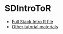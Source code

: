 # SDIntroToR

- [Full Stack Intro R file](https://raw.githubusercontent.com/seandavi/SDIntroToR/master/vignettes/FullStack.R)
- [Other tutorial materials](http://bit.ly/seandavis-r)

